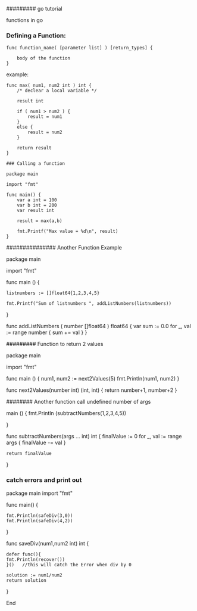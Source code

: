 ######### go tutorial


functions in go

### Defining a Function:
```
func function_name( [parameter list] ) [return_types] {
	
	body of the function
}
```

example:
```
func max( num1, num2 int ) int {
	/* declear a local variable */

	result int

	if ( num1 > num2 ) {
		result = num1
	}
	else {
		result = num2
	}

	return result
}

### Calling a function

package main

import "fmt"

func main() {
	var a int = 100
	var b int = 200
	var result int

	result = max(a,b)

	fmt.Printf("Max value = %d\n", result)	
}

```
############### Another Function Example 

package main

import "fmt"

func main () {
	
	listnumbers := []float64{1,2,3,4,5}

	fmt.Printf("Sum of listnumbers ", addListNumbers(listnumbers))
}

func addListNumbers ( number []float64 ) float64 {
	var sum := 0.0
	for _, val := range number {
	sum += val
	}
}


######### Function to return 2 values 

package main

import "fmt"

func main () {
	num1, num2 := next2Values(5)
	fmt.Println(num1, num2)
}

func next2Values(number int) (int, int) {
	return number+1, number+2
}


######## Another function call undefined number of args


main () {
	fmt.Println (subtractNumbers(1,2,3,4,5))

}

func subtractNumbers(args ... int) int {
	finalValue := 0
	for _, val := range args {
		finalValue -= val
	}

	return finalValue
}


### catch errors and print out

package main
import "fmt"

func main() {
	
	fmt.Println(safeDiv(3,0))
	fmt.Println(safeDiv(4,2))
}

func saveDiv(num1,num2 int) int {

	defer func(){
	fmt.Println(recover())
	}()   //this will catch the Error when div by 0

	solution := num1/num2
	return solution
}

End






